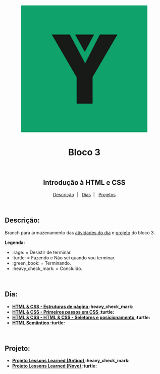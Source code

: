<h1 align="center">
  <img alt="Imagem da Trybe" src="Imagens/trybe.png" width="400px">
</h1>

<h1 align="center">Bloco 3</h1>
</br>
<h2 align="center">Introdução à HTML e CSS</h2>

<p align="center">
  <a href="#descricao">Descrição</a>&nbsp;&nbsp;|&nbsp;&nbsp;
  <a href="#dia">Dias</a>&nbsp;&nbsp;|&nbsp;&nbsp;
  <a href="#projeto">Projetos</a>
</p>

</br>
<h2 id="descricao"><strong>Descrição:</strong></h2>
<p>Branch para armazenamento das <a href="#dia">atividades do dia</a> e <a href="#projeto">projeto</a> do bloco 3.</p>
<strong>Legenda:</strong>
<ul>
  <li>:rage: = Desistir de terminar.</li>
  <li>:turtle: = Fazendo e Não sei quando vou terminar.</li>
  <li>:green_book: = Terminando.</li>
  <li>:heavy_check_mark: = Concluído.</li>
</ul>

</br>
<h2 id="dia"><strong>Dia:<strong></h2>
<ul>
  <li><a href="Bloco_3/Dia_1/">HTML & CSS - Estruturas de página </a>:heavy_check_mark:</li>
  <li><a href="Bloco_3/Dia_2/">HTML & CSS - Primeiros passos em CSS </a>:turtle:</li>
  <li><a href="Bloco_3/Dia_3/">HTML & CSS - HTML & CSS - Seletores e posicionamento </a>:turtle:</li>
  <li><a href="Bloco_3/Dia_4/">HTML Semântico </a>:turtle:</li>
</ul>

</br>
<h2 id="projeto"><strong>Projeto:<strong></h2>
<ul>
  <li><a href="Bloco_3/Projeto_lessonsLearned_Old">Projeto Lessons Learned (Antigo) </a>:heavy_check_mark:</li>
  <li><a href="Bloco_3/Projeto_lessonsLearned_New">Projeto Lessons Learned (Novo) </a>:turtle:</li>
</ul>